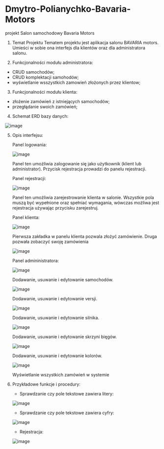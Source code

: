 # Dmytro-Polianychko-Bavaria-Motors
projekt Salon samochodowy Bavaria Motors

1. Temat Projektu
  Tematem projektu jest aplikacja salonu BAVARIA motors. Umieści w sobie ona interfejs dla klientów oraz dla administratora salonu.

2. Funkcjonalności modułu administratora:
  - CRUD samochodów;
  - CRUD komplektacji samohodów;
  - wyświetlanie wsszystkich zamowień złożonych przez klientow;
 
3. Funkcjonalności modułu klienta: 
  - złożenie zamówień z istniejących samochodów;
  - przegłądanie swoich zamówień;

4. Schemat ERD bazy danych:

  ![image](https://user-images.githubusercontent.com/61449911/118396664-3277f900-b659-11eb-8596-8d2ca773b4f7.png)
  
5. Opis interfejsu:
  
   Panel logowania:
 
   ![image](https://user-images.githubusercontent.com/61449911/118396706-5c312000-b659-11eb-9536-776904b080e0.png)
 
   Panel ten umożliwia zalogowanie się jako użytkownik (klient lub administrator). Przycisk rejestracja prowadzi do panelu rejestracji.
   
   Panel rejestracji:
   
   ![image](https://user-images.githubusercontent.com/61449911/118396742-926e9f80-b659-11eb-9f5b-30049bf182e1.png)

   Panel ten umożliwia zarejestrowanie klienta w salonie. Wszystkie pola muszą być wypełnione oraz spełniać wymagania, wówczas możliwa jest rejestracja używając przycisku zarejestruj.
   
   Panel klienta:
   
   ![image](https://user-images.githubusercontent.com/61449911/118396771-b631e580-b659-11eb-99a7-cde74e5fe35f.png)

   Pierwsza zakładka w panelu klienta pozwala złożyć zamówienie. Druga pozwała zobaczyć swoję zamówienia
   
   ![image](https://user-images.githubusercontent.com/61449911/118396787-d06bc380-b659-11eb-9c38-bcdf0471ccda.png)
   
   Panel admininistratora:
    
   ![image](https://user-images.githubusercontent.com/61449911/118396860-22ace480-b65a-11eb-89ad-6a513e4f01fd.png)
   
   Dodawanie, usuwanie i edytowanie samochodów.
   
   ![image](https://user-images.githubusercontent.com/61449911/118396879-38220e80-b65a-11eb-8668-8469310384a9.png)
   
   Dodawanie, usuwanie i edytowanie versji.
   
   ![image](https://user-images.githubusercontent.com/61449911/118396900-496b1b00-b65a-11eb-8e38-e4b9b05755c1.png)
   
    Dodawanie, usuwanie i edytowanie silnika.
   
   ![image](https://user-images.githubusercontent.com/61449911/118396911-57b93700-b65a-11eb-8158-ae6bd2e25a31.png)
   
    Dodawanie, usuwanie i edytowanie skrzyni bięgów.
   
   ![image](https://user-images.githubusercontent.com/61449911/118396923-656ebc80-b65a-11eb-8998-fc9a5637af4a.png)
   
   Dodawanie, usuwanie i edytowanie kolorów.
   
   ![image](https://user-images.githubusercontent.com/61449911/118396935-728bab80-b65a-11eb-9861-103dbcca8bd1.png)
   
   Wyświetlanie wszystkich zamówień w systemie
   
 6. Przykładowe funkcje i procedury:
    
    - Sprawdzanie czy pole tekstowe zawiera litery:
    
    ![image](https://user-images.githubusercontent.com/61449911/118396993-b54d8380-b65a-11eb-9340-762f8678563b.png)
    
    - Sprawdzanie czy pole tekstowe zawiera cyfry:
    
    ![image](https://user-images.githubusercontent.com/61449911/118397015-c5fdf980-b65a-11eb-87a7-fa2c0901e385.png)
    
    - Rejestracja:
    
    ![image](https://user-images.githubusercontent.com/61449911/118397037-db732380-b65a-11eb-89a8-2d87bd951856.png)





   
   

   
   

   


   
   
   
   

    

